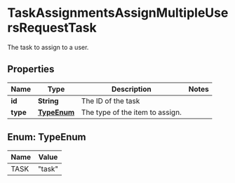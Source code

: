 

# TaskAssignmentsAssignMultipleUsersRequestTask

The task to assign to a user.

## Properties

| Name | Type | Description | Notes |
|------------ | ------------- | ------------- | -------------|
|**id** | **String** | The ID of the task |  |
|**type** | [**TypeEnum**](#TypeEnum) | The type of the item to assign. |  |



## Enum: TypeEnum

| Name | Value |
|---- | -----|
| TASK | &quot;task&quot; |



